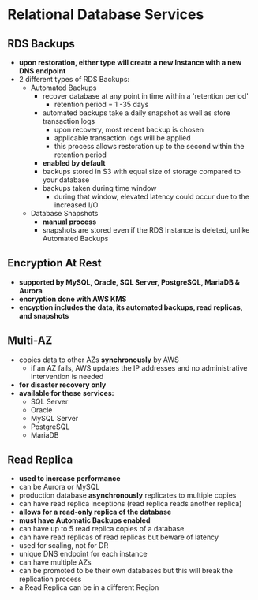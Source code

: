# Relational Database Services

## RDS Backups

* **upon restoration, either type will create a new Instance with a new DNS endpoint**
* 2 different types of RDS Backups:
  * Automated Backups
    * recover database at any point in time within a 'retention period'
      * retention period = 1 -35 days
    * automated backups take a daily snapshot as well as store transaction logs
      * upon recovery, most recent backup is chosen
      * applicable transaction logs will be applied
      * this process allows restoration up to the second within the retention period
    * **enabled by default**
    * backups stored in S3 with equal size of storage compared to your database
    * backups taken during time window
      * during that window, elevated latency could occur due to the increased I/O
  * Database Snapshots
    * **manual process**
    * snapshots are stored even if the RDS Instance is deleted, unlike Automated Backups

## Encryption At Rest

* **supported by MySQL, Oracle, SQL Server, PostgreSQL, MariaDB & Aurora**
* **encryption done with AWS KMS**
* **encyption includes the data, its automated backups, read replicas, and snapshots**

## Multi-AZ

* copies data to other AZs **synchronously** by AWS
  * if an AZ fails, AWS updates the IP addresses and no administrative intervention is needed
* **for disaster recovery only**
* **available for these services:**
  * SQL Server
  * Oracle
  * MySQL Server
  * PostgreSQL
  * MariaDB

## Read Replica

* **used to increase performance**
* can be Aurora or MySQL
* production database **asynchronously** replicates to multiple copies
* can have read replica inceptions (read replica reads another replica)
* **allows for a read-only replica of the database**
* **must have Automatic Backups enabled**
* can have up to 5 read replica copies of a database
* can have read replicas of read replicas but beware of latency
* used for scaling, not for DR
* unique DNS endpoint for each instance
* can have multiple AZs
* can be promoted to be their own databases but this will break the replication process
* a Read Replica can be in a different Region

